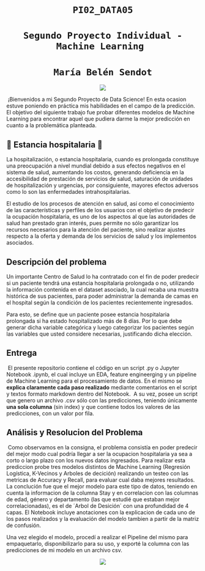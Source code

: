 # <h1 align="center">**`PI02_DATA05`**
# <h1 align="center">**`Segundo Proyecto Individual - Machine Learning `**
# <h1 align="center">**`María Belén Sendot`**

<p align="center">
<img src="https://img.freepik.com/vector-premium/hospitalizacion-paciente_7737-1774.jpg?w=900"   
>
</p>

​
¡Bienvenidos a mi Segundo Proyecto de Data Science! En esta ocasion estuve poniendo en práctica mis habilidades en el campo de la predicción. El objetivo del siguiente trabajo fue probar diferentes modelos de Machine Learning para encontrar aquel que pudiera darme la mejor predicción en cuanto a la problemática planteada.
​

## 🏥 **Estancia hospitalaria** 🏥

La hospitalización, o estancia hospitalaria, cuando es prolongada constituye una preocupación a nivel mundial debido a sus efectos negativos en el sistema de salud, aumentando los costos, generando deficiencia en la accesibilidad de prestación de servicios de salud, saturación de unidades de hospitalización y urgencias, por consiguiente, mayores efectos adversos como lo son las enfermedades intrahospitalarias.

El estudio de los procesos de atención en salud, así como el conocimiento de las características y perfiles de los usuarios con el objetivo de predecir la ocupación hospitalaria, es uno de los aspectos al que las autoridades de salud han prestado gran interés, pues permite no sólo garantizar los recursos necesarios para la atención del paciente, sino realizar ajustes respecto a la oferta y demanda de los servicios de salud y los implementos asociados.
​
## **Descripción del problema**

Un importante Centro de Salud lo ha contratado con el fin de poder predecir si un paciente tendrá una estancia hospitalaria prolongada o no, utilizando la información contenida en el dataset asociado, la cual recaba una muestra histórica de sus pacientes, para poder administrar la demanda de camas en el hospital según la condición de los pacientes recientemente ingresados. 

Para esto, se define que un paciente posee estancia hospitalaria prolongada si ha estado hospitalizado más de 8 días. Por lo que debe generar dicha variable categórica y luego categorizar los pacientes según las variables que usted considere necesarias, justificando dicha elección. 
​
## **Entrega**
​
El presente repositorio contiene el código en un script .py o Jupyter Notebook .ipynb, el cual incluye un EDA, feature engineerging y un pipeline de Machine Learning para el procesamiento de datos. En el mismo se **explica claramente cada paso realizado** mediante comentarios en el script y textos formato markdown dentro del Notebook.
​
A su vez, posee un script que genero un archivo .csv sólo con las predicciones, teniendo únicamente **una sola columna** (sin index) y que contiene todos los valores de las predicciones, con un valor por fila. 
​
## **Análisis y Resolucion del Problema**
​
Como observamos en la consigna, el problema consistía en poder predecir del mejor modo cual podría llegar a ser la ocupacion hospitalaria ya sea a corto o largo plazo con los nuevos datos ingresados.
Para realizar esta prediccion probe tres modelos distintos de Machine Learning (Regresión Logística, K-Vecinos y Arboles de decición) realizando un testeo con las metricas de Accuracy y Recall, para evaluar cual daba mejores resultados. La conclución fue que el mejor modelo para este tipo de datos, teniendo en cuenta la informacion de la columna Stay y en correlacion con las columnas de edad, género y departamento (las que estudié que estaban mejor correlacionadas), es el de ´Arbol de Desición´ con una profundidad de 4 capas.
El Notebook incluye anotaciones con la explicacion de cada uno de los pasos realizados y la evaluación del modelo tambien a partir de la matriz de confusión.
  
Una vez elegido el modelo, procedí a realizar el Pipeline del mismo para empaquetarlo, disponibilizarlo para su uso, y exporté la columna con las predicciones de mi modelo en un archivo csv.

<p align="center">
<img src="https://valohai.com/assets/img/manual-pipeline.png"   
>
</p>
